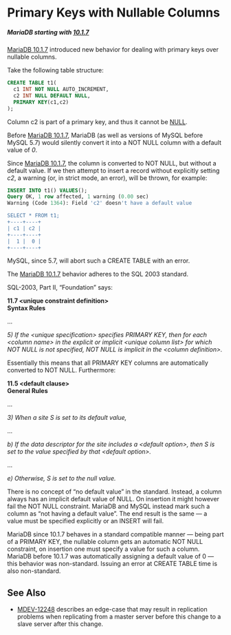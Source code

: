 # Primary Keys with Nullable Columns

##### MariaDB starting with [10.1.7](/kb/en/mariadb-1017-release-notes/)

[MariaDB 10.1.7](/kb/en/mariadb-1017-release-notes/) introduced new behavior for dealing with primary keys over nullable columns.

Take the following table structure:

```sql
CREATE TABLE t1(
  c1 INT NOT NULL AUTO_INCREMENT, 
  c2 INT NULL DEFAULT NULL, 
  PRIMARY KEY(c1,c2)
);
```

Column c2 is part of a primary key, and thus it cannot be [NULL](/columns-storage-engines-and-plugins/data-types/null-values/).

Before [MariaDB 10.1.7](/kb/en/mariadb-1017-release-notes/), MariaDB (as well as versions of MySQL before MySQL 5.7) would silently convert it into a NOT NULL column with a default value of <em>0</em>.

Since [MariaDB 10.1.7](/kb/en/mariadb-1017-release-notes/), the column is converted to NOT NULL, but without a default value. If we then attempt to insert a record without explicitly setting <em>c2</em>, a warning (or, in  strict mode, an error), will be thrown, for example:

```sql
INSERT INTO t1() VALUES();
Query OK, 1 row affected, 1 warning (0.00 sec)
Warning (Code 1364): Field 'c2' doesn't have a default value

SELECT * FROM t1;
+----+----+
| c1 | c2 |
+----+----+
|  1 |  0 |
+----+----+
```

MySQL, since 5.7, will abort such a CREATE TABLE with an error.

The [MariaDB 10.1.7](/kb/en/mariadb-1017-release-notes/) behavior adheres to the SQL 2003 standard.

SQL-2003, Part II, “Foundation” says:

<strong>11.7 &lt;unique constraint definition&gt;</strong><br><strong>Syntax Rules</strong>

…

<em>5) If the &lt;unique specification&gt; specifies PRIMARY KEY, then for each &lt;column name&gt; in the explicit or implicit &lt;unique column list&gt; for which NOT NULL is not specified, NOT NULL is implicit in the &lt;column definition&gt;.</em>

Essentially this means that all PRIMARY KEY columns are automatically converted to NOT NULL. Furthermore:

<strong>11.5 &lt;default clause&gt;</strong><br>
<strong>General Rules</strong>

…

<em>3) When a site S is set to its default value,</em>

…

<em>b) If the data descriptor for the site includes a &lt;default option&gt;, then S is set to the value specified by that &lt;default option&gt;.</em>

…

<em>e) Otherwise, S is set to the null value.</em>

There is no concept of “no default value” in the standard. Instead, a column always has an implicit default value of NULL. On insertion it might however fail the NOT NULL constraint. MariaDB and MySQL instead mark such a column as “not having a default value”. The end result is the same — a value must be specified explicitly or an INSERT will fail.

MariaDB since 10.1.7 behaves in a standard compatible manner — being part of a PRIMARY KEY, the nullable column gets an automatic NOT NULL constraint, on insertion one must specify a value for such a column. MariaDB before 10.1.7 was automatically assigning a default value of 0 — this behavior was non-standard. Issuing an error at CREATE TABLE time is also non-standard.

## See Also

- [MDEV-12248](https://jira.mariadb.org/browse/MDEV-12248) describes an edge-case that may result in replication problems when replicating from a master server before this change to a slave server after this change.